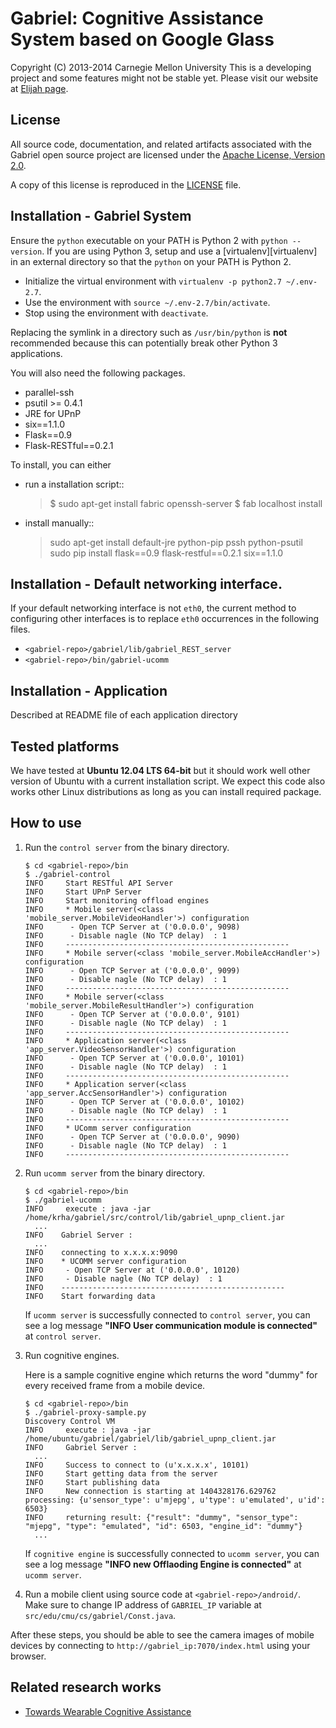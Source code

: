 Gabriel: Cognitive Assistance System based on Google Glass
========================================================
Copyright (C) 2013-2014 Carnegie Mellon University
This is a developing project and some features might not be stable yet.
Please visit our website at [Elijah page](http://elijah.cs.cmu.edu/).



License
----------
All source code, documentation, and related artifacts associated with the
Gabriel open source project are licensed under the [Apache License, Version
2.0](http://www.apache.org/licenses/LICENSE-2.0.html).

A copy of this license is reproduced in the [LICENSE](LICENSE) file.


Installation - Gabriel System
-------------

Ensure the `python` executable on your PATH is Python 2
with `python --version`.
If you are using Python 3, setup and use a
[virtualenv][virtualenv] in an external directory
so that the `python` on your PATH is Python 2.

+ Initialize the virtual environment with `virtualenv -p python2.7 ~/.env-2.7`.
+ Use the environment with `source ~/.env-2.7/bin/activate`.
+ Stop using the environment with `deactivate`.

Replacing the symlink in a directory such as `/usr/bin/python`
is __not__ recommended because this can potentially break
other Python 3 applications.

You will also need the following packages.

* parallel-ssh
* psutil >= 0.4.1
* JRE for UPnP
* six==1.1.0
* Flask==0.9
* Flask-RESTful==0.2.1


To install, you can either

* run a installation script::

    > $ sudo apt-get install fabric openssh-server
    > $ fab localhost install

* install manually::

    > sudo apt-get install default-jre python-pip pssh python-psutil
    > sudo pip install flask==0.9 flask-restful==0.2.1 six==1.1.0


Installation - Default networking interface.
-------------
If your default networking interface is not `eth0`,
the current method to configuring other interfaces is
to replace `eth0` occurrences in the following files.

+ `<gabriel-repo>/gabriel/lib/gabriel_REST_server`
+ `<gabriel-repo>/bin/gabriel-ucomm`


Installation - Application
-------------

Described at README file of each application directory



Tested platforms
---------------------

We have tested at __Ubuntu 12.04 LTS 64-bit__ but it should work well other
version of Ubuntu with a current installation script. We expect this code also
works other Linux distributions as long as you can install required package.



How to use
--------------

1. Run the `control server` from the binary directory.

    ```
    $ cd <gabriel-repo>/bin
    $ ./gabriel-control
    INFO     Start RESTful API Server
    INFO     Start UPnP Server
    INFO     Start monitoring offload engines
    INFO     * Mobile server(<class 'mobile_server.MobileVideoHandler'>) configuration
    INFO      - Open TCP Server at ('0.0.0.0', 9098)
    INFO      - Disable nagle (No TCP delay)  : 1
    INFO     --------------------------------------------------
    INFO     * Mobile server(<class 'mobile_server.MobileAccHandler'>) configuration
    INFO      - Open TCP Server at ('0.0.0.0', 9099)
    INFO      - Disable nagle (No TCP delay)  : 1
    INFO     --------------------------------------------------
    INFO     * Mobile server(<class 'mobile_server.MobileResultHandler'>) configuration
    INFO      - Open TCP Server at ('0.0.0.0', 9101)
    INFO      - Disable nagle (No TCP delay)  : 1
    INFO     --------------------------------------------------
    INFO     * Application server(<class 'app_server.VideoSensorHandler'>) configuration
    INFO      - Open TCP Server at ('0.0.0.0', 10101)
    INFO      - Disable nagle (No TCP delay)  : 1
    INFO     --------------------------------------------------
    INFO     * Application server(<class 'app_server.AccSensorHandler'>) configuration
    INFO      - Open TCP Server at ('0.0.0.0', 10102)
    INFO      - Disable nagle (No TCP delay)  : 1
    INFO     --------------------------------------------------
    INFO     * UComm server configuration
    INFO      - Open TCP Server at ('0.0.0.0', 9090)
    INFO      - Disable nagle (No TCP delay)  : 1
    INFO     --------------------------------------------------
    ```

2. Run `ucomm server` from the binary directory.

    ```
    $ cd <gabriel-repo>/bin
    $ ./gabriel-ucomm
    INFO     execute : java -jar /home/krha/gabriel/src/control/lib/gabriel_upnp_client.jar
      ...
    INFO    Gabriel Server :
      ...
    INFO    connecting to x.x.x.x:9090
    INFO    * UCOMM server configuration
    INFO     - Open TCP Server at ('0.0.0.0', 10120)
    INFO     - Disable nagle (No TCP delay)  : 1
    INFO    --------------------------------------------------
    INFO    Start forwarding data
    ```

    If `ucomm server` is successfully connected to `control server`, you can see
    a log message __"INFO     User communication module is connected"__ at
    `control server`.

3. Run cognitive engines.

    Here is a sample cognitive engine which returns the word "dummy" for every received 
    frame from a mobile device.

    ```
    $ cd <gabriel-repo>/bin
    $ ./gabriel-proxy-sample.py
    Discovery Control VM
    INFO     execute : java -jar /home/ubuntu/gabriel/gabriel/lib/gabriel_upnp_client.jar
    INFO     Gabriel Server :
      ...
    INFO     Success to connect to (u'x.x.x.x', 10101)
    INFO     Start getting data from the server
    INFO     Start publishing data
    INFO     New connection is starting at 1404328176.629762
    processing: {u'sensor_type': u'mjepg', u'type': u'emulated', u'id': 6503}
    INFO     returning result: {"result": "dummy", "sensor_type": "mjepg", "type": "emulated", "id": 6503, "engine_id": "dummy"}
      ...
    ```
 

    If `cognitive engine` is successfully connected to `ucomm server`, you can
    see a log message __"INFO    new Offlaoding Engine is connected"__ at
    `ucomm server`.

4. Run a mobile client using source code at `<gabriel-repo>/android/`. Make sure to
   change IP address of `GABRIEL_IP` variable at
   `src/edu/cmu/cs/gabriel/Const.java`.


After these steps, you should be able to see the camera images of mobile
devices by connecting to `http://gabriel_ip:7070/index.html`
using your browser.



Related research works
--------------------------

* [Towards Wearable Cognitive Assistance](http://reports-archive.adm.cs.cmu.edu/anon/2013/CMU-CS-13-134.pdf)
